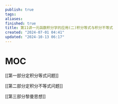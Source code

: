 ```yaml
---
publish: true
tags: 
aliases: 
finished: true
title: 第11讲一元函数积分学的应用(二)积分等式与积分不等式
created: "2024-07-01 04:41"
updated: "2024-10-13 06:17"
---
```

# MOC

[[第一部分定积分等式问题]]

[[第二部分定积分不等式问题]]

[[第三部分黎曼思想]]